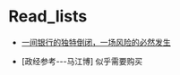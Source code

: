 # Read_lists

- [一间银行的独特倒闭，一场风险的必然发生](https://mp.weixin.qq.com/s/N-5UjYk_W662x9w_TOiUUw)

- [政经参考---马江博] 似乎需要购买